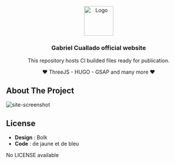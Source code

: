 <!-- PROJECT LOGO -->
<br />
<p align="center">
  <a href="https://github.com/github_username/repo_name">
    <img src="https://www.notion.so/image/https%3A%2F%2Fs3-us-west-2.amazonaws.com%2Fsecure.notion-static.com%2Ff4290c78-8fa3-43dd-88b0-48b3c3a2d54f%2FFAVICON.png?table=block&id=7881eef1-b1b0-40e8-9b47-6a3049c11847&width=250&userId=1fa28ab1-006e-40e3-9651-528ab6e2bf73&cache=v2" alt="Logo" width="80" height="80">
  </a>

  <h3 align="center">Gabriel Cuallado official website</h3>
  <p align="center">This repository hosts CI builded files ready for publication.</p>
  <p align="center">❤️ ThreeJS - HUGO - GSAP and many more ❤️</p>
</p>



<!-- ABOUT THE PROJECT -->
## About The Project

![site-screenshot](https://media-exp1.licdn.com/dms/image/C4D2DAQHY7RLmkjl7Ag/profile-treasury-image-shrink_1280_1280/0/1611344143292?e=1612634400&v=beta&t=PKUwZrPdatVB3ftt_i9TSYdrRO7EvBz6SQ4kV03UwE8)



<!-- LICENSE -->
## License
- **Design** : Bolk 
- **Code** : de jaune et de bleu

No LICENSE available
